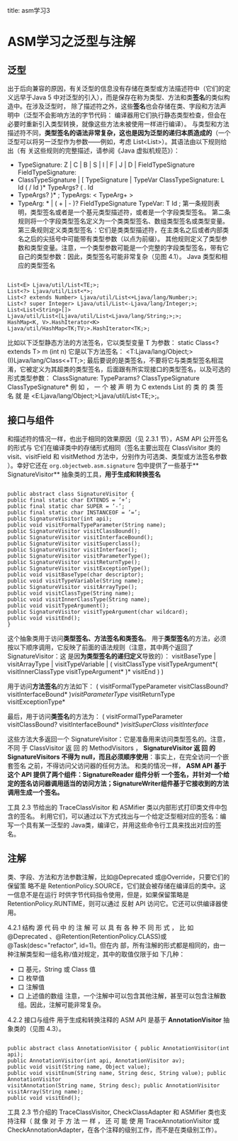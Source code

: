 title: asm学习3 

#  ASM学习之泛型与注解 
##  泛型 
出于后向兼容的原因，有关泛型的信息没有存储在类型或方法描述符中（它们的定义远早于Java 5 中对泛型的引入），而是保存在称为类型、方法和类**签名**的类似构造中。在涉及泛型时， 除了描述符之外，这些**签名**也会存储在类、字段和方法声明中（泛型不会影响方法的字节代码： 编译器用它们执行静态类型检查，但会在必要时重新引入类型转换，就像这些方法未被使用一样进行编译）。
与类型和方法描述符不同，**类型签名的语法非常复杂，这也是因为泛型的递归本质造成的**（一个泛型可以将另一泛型作为参数——例如，考虑 List<List<E>>）。其语法由以下规则给出（有 关这些规则的完整描述，请参阅《Java 虚拟机规范》）：
  * TypeSignature: Z | C | B | S | I | F | J | D | FieldTypeSignature FieldTypeSignature: 
  * ClassTypeSignature | [ TypeSignature | TypeVar ClassTypeSignature: L Id ( / Id )* TypeArgs? ( . Id 
  * TypeArgs? )* ; TypeArgs: < TypeArg+ >
  * TypeArg: * | ( + | - )? FieldTypeSignature TypeVar: T Id ;
第一条规则表明，类型签名或者是一个基元类型描述符，或者是一个字段类型签名。
第二条规则将一个字段类型签名定义为一个类类型签名、数组类型签名或类型变量。
第三条规则定义类类型签名：它们是类类型描述符，在主类名之后或者内部类名之后的尖括号中可能带有类型参数（以点为前缀）。
其他规则定义了类型参数和类型变量。注意，一个类型参数可能是一个完整的字段类型签名，带有它自己的类型参数：因此，类型签名可能非常复杂（见图 4.1）。
Java
类型和相应的类型签名
```

List<E> Ljava/util/List<TE;>; 
List<?> Ljava/util/List<*>;
List<? extends Number> Ljava/util/List<+Ljava/lang/Number;>;
List<? super Integer> Ljava/util/List<-Ljava/lang/Integer;>; 
List<List<String>[]> Ljava/util/List<[Ljava/util/List<Ljava/lang/String;>;>;
HashMap<K, V>.HashIterator<K> Ljava/util/HashMap<TK;TV;>.HashIterator<TK;>;

```                                      
比如以下泛型静态方法的方法签名，它以类型变量 T 为参数：
static <T> Class<? extends T> m (int n)
它是以下方法签名：
<T:Ljava/lang/Object;>(I)Ljava/lang/Class<+TT;>;
最后要说的是类签名，不要将它与类类型签名相混淆，它被定义为其超类的类型签名，后面跟有所实现接口的类型签名，以及可选的形式类型参数：
ClassSignature: TypeParams? ClassTypeSignature ClassTypeSignature*
例 如 ， 一 个 被 声 明 为  C<E> extends List<E> 的 类 的 类 签 名 就 是
<E:Ljava/lang/Object;>Ljava/util/List<TE;>;。

##  接口与组件 
和描述符的情况一样，也出于相同的效果原因（见 2.3.1 节），ASM API 公开签名的形式与 它们在编译类中的存储形式相同（签名主要出现在 ClassVisitor 类的 visit、visitField 和 visitMethod 方法中，分别作为可选类、类型或方法签名参数 ）。幸好它还在 ` org.objectweb.asm.signature ` 包中提供了一些基于** SignatureVisitor** 抽象类的工具，**用于生成和转换签名**
```

public abstract class SignatureVisitor {
public final static char EXTENDS = ’+’; 
public final static char SUPER = ’-’; 
public final static char INSTANCEOF = ’=’; 
public SignatureVisitor(int api);
public void visitFormalTypeParameter(String name); 
public SignatureVisitor visitClassBound();
public SignatureVisitor visitInterfaceBound();
public SignatureVisitor visitSuperclass(); 
public SignatureVisitor visitInterface(); 
public SignatureVisitor visitParameterType(); 
public SignatureVisitor visitReturnType(); 
public SignatureVisitor visitExceptionType(); 
public void visitBaseType(char descriptor); 
public void visitTypeVariable(String name); 
public SignatureVisitor visitArrayType(); 
public void visitClassType(String name);
public void visitInnerClassType(String name); 
public void visitTypeArgument();
public SignatureVisitor visitTypeArgument(char wildcard);
public void visitEnd();
}

```
这个抽象类用于访问**类型签名、方法签名和类签名**。
用于**类型签名**的方法，必须按以下顺序调用，它反映了前面的语法规则（注意，其中两个返回了 SignatureVisitor：这 是因**为类型签名的递归定义**导致的）：
visitBaseType | visitArrayType | visitTypeVariable | ( visitClassType visitTypeArgument*( visitInnerClassType visitTypeArgument* )* visitEnd ) )

用于访问**方法签名**的方法如下：
( visitFormalTypeParameter visitClassBound? visitInterfaceBound* )*visitParameterType* visitReturnType visitExceptionType*

最后，用于访问**类签名**的方法为：
( visitFormalTypeParameter visitClassBound? visitInterfaceBound* )*visitSuperClass visitInterface*

这些方法大多返回一个 SignatureVisitor：它是准备用来访问类型签名的。注意，不同 于 ClassVisitor 返 回 的 MethodVisitors ， 
**SignatureVisitor 返 回 的 SignatureVisitors 不得为 null，而且必须顺序使用**：事实上，在完全访问一个嵌套签名 之前，不得访问父访问器的任何方法。
和类的情况一样，
**ASM API 基于这个 API 提供了两个组件：SignatureReader 组件分析 一个签名，并针对一个给定的签名访问器调用适当的访问方法；SignatureWriter组件基于它接收到的方法调用生成一个签名。**


工具
2.3 节给出的 TraceClassVisitor 和 ASMifier 类以内部形式打印类文件中包含的签名。 利用它们，可以通过以下方式找出与一个给定泛型相对应的签名：编写一个具有某一泛型的 Java类，编译它，并用这些命令行工具来找出对应的签名。

##  注解 
类、字段、方法和方法参数注解，比如@Deprecated 或@Override，只要它们的保留策 略不是 RetentionPolicy.SOURCE，它们就会被存储在编译后的类中。这一信息不是在运行 时供字节代码指令使用，但是，如果保留策略是 RetentionPolicy.RUNTIME，则可以通过 反射 API 访问它。它还可以供编译器使用。

4.2.1   结构
源 代 码 中 的 注 解 可 以 具 有 各 种 不 同 形 式 ， 比 如 @Deprecated 、@Retention(RetentionPolicy.CLASS)或@Task(desc="refactor", id=1)。但在内
部，所有注解的形式都是相同的，由一种注解类型和一组名称/值对规定，其中的取值仅限于如 下几种：
  * 口  基元，String 或 Class 值
  * 口   枚举值
  * 口   注解值
  * 口   上述值的数组
注意，一个注解中可以包含其他注解，甚至可以包含注解数组。因此，注解可能非常复杂。

4.2.2   接口与组件
用于生成和转换注释的 ASM API 是基于 **AnnotationVisitor** 抽象类的（见图 4.3）。
```

public abstract class AnnotationVisitor { public AnnotationVisitor(int api);
public AnnotationVisitor(int api, AnnotationVisitor av);
public void visit(String name, Object value);
public void visitEnum(String name, String desc, String value); public AnnotationVisitor 
visitAnnotation(String name, String desc); public AnnotationVisitor visitArray(String name);
public void visitEnd();

```

工具
2.3 节介绍的 TraceClassVisitor,  CheckClassAdapter 和 ASMifier 类也支持注释（ 就 像 对 于 方 法 一 样 ， 还 可 能 使 用  TraceAnnotationVisitor  或CheckAnnotationAdapter，在各个注释的级别工作，而不是在类级别工作）。


